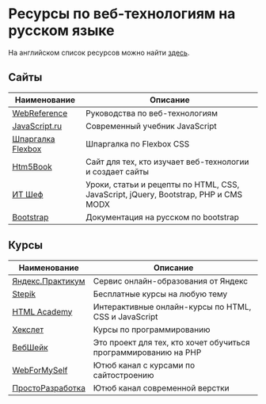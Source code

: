 # Ресурсы по веб-технологиям на русском языке

На английском список ресурсов можно найти [здесь](https://github.com/miptleha/frontend-helpers).

## Сайты

Наименование|Описание
-|-
[WebReference](https://webref.ru/)|Руководства по веб-технологиям
[JavaScript.ru](https://learn.javascript.ru/)|Современный учебник JavaScript
[Шпаргалка Flexbox](https://tpverstak.ru/flex-cheatsheet/)|Шпаргалка по Flexbox CSS
[Htm5Book](https://html5book.ru/)|Сайт для тех, кто изучает веб-технологии и создает сайты
[ИТ Шеф](https://itchief.ru/)|Уроки, статьи и рецепты по HTML, CSS, JavaScript, jQuery, Bootstrap, PHP и CMS MODX
[Bootstrap](https://bootstrap-4.ru/)|Документация на русском по bootstrap

## Курсы

Наименование|Описание
-|-
[Яндекс.Практикум](https://praktikum.yandex.ru/)|Сервис онлайн-образования от Яндекс
[Stepik](https://stepik.org/catalog)|Бесплатные курсы на любую тему
[HTML Academy](https://htmlacademy.ru/)|Интерактивные онлайн-курсы по HTML, CSS и JavaScript
[Хекслет](https://ru.hexlet.io/courses?pricing_type_eq=free)|Курсы по программированию
[ВебШейк](https://webshake.ru/)|Это проект для тех, кто хочет обучиться программированию на PHP
[WebForMySelf](https://www.youtube.com/user/webformyself/playlists) | Ютюб канал с курсами по сайтостроению
[ПростоРазработка](https://www.youtube.com/channel/UCn-P_F0tfY21cfnkyv2lsRQ/videos) | Ютюб канал современной верстки

